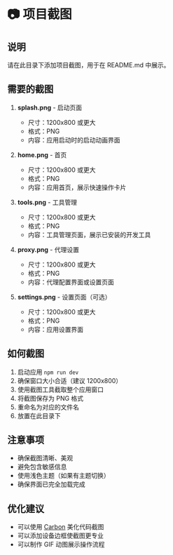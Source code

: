 # 📷 项目截图

## 说明

请在此目录下添加项目截图，用于在 README.md 中展示。

## 需要的截图

1. **splash.png** - 启动页面
   - 尺寸：1200x800 或更大
   - 格式：PNG
   - 内容：应用启动时的启动动画界面

2. **home.png** - 首页
   - 尺寸：1200x800 或更大
   - 格式：PNG
   - 内容：应用首页，展示快速操作卡片

3. **tools.png** - 工具管理
   - 尺寸：1200x800 或更大
   - 格式：PNG
   - 内容：工具管理页面，展示已安装的开发工具

4. **proxy.png** - 代理设置
   - 尺寸：1200x800 或更大
   - 格式：PNG
   - 内容：代理配置界面或设置页面

5. **settings.png** - 设置页面（可选）
   - 尺寸：1200x800 或更大
   - 格式：PNG
   - 内容：应用设置界面

## 如何截图

1. 启动应用 `npm run dev`
2. 确保窗口大小合适（建议 1200x800）
3. 使用截图工具截取整个应用窗口
4. 将截图保存为 PNG 格式
5. 重命名为对应的文件名
6. 放置在此目录下

## 注意事项

- 确保截图清晰、美观
- 避免包含敏感信息
- 使用浅色主题（如果有主题切换）
- 确保界面已完全加载完成

## 优化建议

- 可以使用 [Carbon](https://carbon.now.sh/) 美化代码截图
- 可以添加设备边框使截图更专业
- 可以制作 GIF 动图展示操作流程


